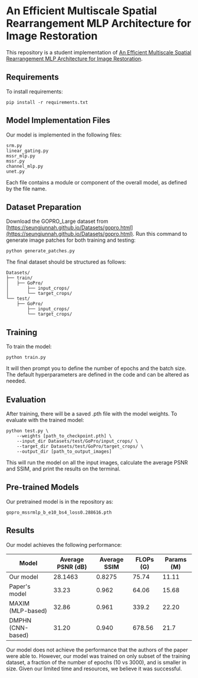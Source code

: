 # An Efficient Multiscale Spatial Rearrangement MLP Architecture for Image Restoration

This repository is a student implementation of [An Efficient Multiscale Spatial Rearrangement MLP Architecture for Image Restoration](https://ieeexplore.ieee.org/document/10373791). 

## Requirements

To install requirements:

```setup
pip install -r requirements.txt
```

## Model Implementation Files
Our model is implemented in the following files:
```
srm.py
linear_gating.py
mssr_mlp.py
mssr.py
channel_mlp.py
unet.py
```

Each file contains a module or component of the overall model, as defined by the file name. 

## Dataset Preparation
Download the GOPRO_Large dataset from [https://seungjunnah.github.io/Datasets/gopro.html](https://seungjunnah.github.io/Datasets/gopro.html). Run this command to generate image patches for both training and testing:

```
python generate_patches.py
```

The final dataset should be structured as follows:
```
Datasets/
├── train/
│   ├── GoPro/ 
│       ├── input_crops/
│       └── target_crops/
└── test/
    ├── GoPro/ 
        ├── input_crops/
        └── target_crops/
```

## Training

To train the model:

```train
python train.py
```
It will then prompt you to define the number of epochs and the batch size. The default hyperparameters are defined in the code and can be altered as needed.

## Evaluation

After training, there will be a saved .pth file with the model weights. To evaluate with the trained model:

```eval
python test.py \
    --weights [path_to_checkpoint.pth] \
    --input_dir Datasets/test/GoPro/input_crops/ \
    --target_dir Datasets/test/GoPro/target_crops/ \
    --output_dir [path_to_output_images]
```
This will run the model on all the input images, calculate the average PSNR and SSIM, and print the results on the terminal.
## Pre-trained Models
Our pretrained model is in the repository as:
```
gopro_mssrmlp_b_e10_bs4_loss0.288616.pth
```

## Results

Our model achieves the following performance:

| Model | Average PSNR (dB) | Average SSIM | FLOPs (G) | Params (M) |
| - | - | - | - | - | 
| Our model | 28.1463 | 0.8275 | 75.74 | 11.11 |
| Paper's model | 33.23 | 0.962 | 64.06 | 15.68 |
| MAXIM (MLP-based) | 32.86 | 0.961 | 339.2 | 22.20 |
| DMPHN (CNN-based) | 31.20 | 0.940 | 678.56 | 21.7 |

Our model does not achieve the performance that the authors of the paper were able to. However, our model was trained on only subset of the training dataset, a fraction of the number of epochs (10 vs 3000), and is smaller in size. Given our limited time and resources, we believe it was successful. 
